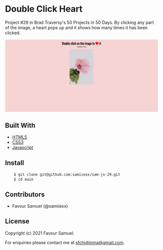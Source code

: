 # Double Click Heart
Project #29 in Brad Traversy's 50 Projects in 50 Days. By clicking any part of the image, a heart pops up and it shows how many times it has been clicked.

![Double Click Heart](screenshot.jpg)

## Built With
- [HTML5](https://developer.mozilla.org/en-US/docs/Web/Guide/HTML/HTML5)
- [CSS3](https://developer.mozilla.org/en-US/docs/Web/CSS)
- [Javascript](https://developer.mozilla.org/en-US/docs/Web/JavaScript)

## Install
```
    $ git clone git@github.com:samiiexx/sam-js-29.git
    $ cd main
```  
## Contributors
- Favour Samuel (@samiiexx)

## License
Copyright (c) 2021 Favour Samuel.

For enquiries please contact me at [sfchidimma@gmail.com](mailto:sfchidimma@gmail.com).